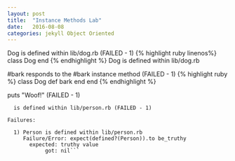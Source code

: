 ```yaml
---
layout: post
title:  "Instance Methods Lab"
date:   2016-08-08
categories: jekyll Object Oriented
---
```


Dog
  is defined within lib/dog.rb (FAILED - 1)
{% highlight ruby linenos%}
class Dog
end
{% endhighlight %}
Dog
  is defined within lib/dog.rb

  #bark
    responds to the #bark instance method (FAILED - 1)
{% highlight ruby %}
class Dog
  def bark
  end
end
{% endhighlight %}

puts "Woof!" (FAILED - 1)

```Person
  is defined within lib/person.rb (FAILED - 1)

Failures:

  1) Person is defined within lib/person.rb
     Failure/Error: expect(defined?(Person)).to be_truthy
       expected: truthy value
            got: nil```
